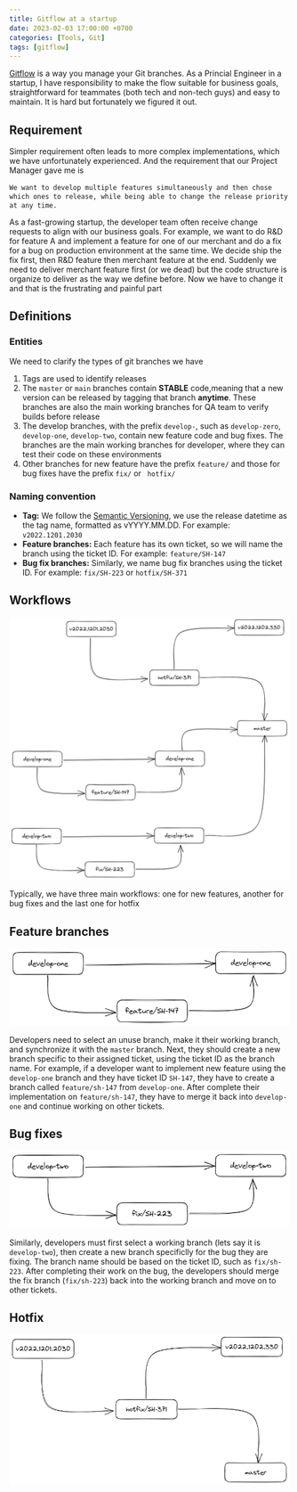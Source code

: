 ```yaml
---
title: Gitflow at a startup
date: 2023-02-03 17:00:00 +0700
categories: [Tools, Git]
tags: [gitflow]
---
```


[Gitflow](https://www.atlassian.com/git/tutorials/comparing-workflows/gitflow-workflow) is a way you manage your Git branches. As a Princial Engineer in a startup, I have responsibility to make the flow suitable for business goals, straightforward for teammates (both tech and non-tech guys) and easy to maintain. It is hard but fortunately we figured it out.

## Requirement

Simpler requirement often leads to more complex implementations, which we have unfortunately experienced. And the requirement that our Project Manager gave me is

```
We want to develop multiple features simultaneously and then chose which ones to release, while being able to change the release priority at any time.
```

As a fast-growing startup, the developer team often receive change requests to align with our business goals. For example, we want to do R&D for feature A and implement a feature for one of our merchant and do a fix for a bug on production environment at the same time. We decide ship the fix first, then R&D feature then merchant feature at the end. Suddenly we need to deliver merchant feature first (or we dead) but the code structure is organize to deliver as the way we define before. Now we have to change it and that is the frustrating and painful part 

## Definitions

### Entities

We need to clarify the types of git branches we have

1. Tags are used to identify releases
2. The `master` or `main` branches contain **STABLE** code,meaning that a new version can be released by tagging that branch **anytime**. These branches are also the main working branches for QA team to verify builds before release
3. The develop branches, with the prefix `develop-`, such as `develop-zero`, `develop-one`, `develop-two`, contain new feature code and bug fixes. The branches are the main working branches for developer, where they can test their code on these environments
4. Other branches for new feature have the prefix `feature/` and those for bug fixes have the prefix `fix/` or ` hotfix/`

### Naming convention

- **Tag:** We follow the [Semantic Versioning](https://semver.org/), we use the release datetime as the tag name, formatted as vYYYY.MM.DD. For example: `v2022.1201.2030`
- **Feature branches:** Each feature has its own ticket, so we will name the branch using the ticket ID. For example: `feature/SH-147`
- **Bug fix branches:** Similarly, we name bug fix branches using the ticket ID. For example: `fix/SH-223` or `hotfix/SH-371`

## Workflows

![gitflow](/assets/img/gitflow.png)

Typically, we have three main workflows: one for new features, another for bug fixes and the last one for hotfix

## Feature branches

![feature-branches](/assets/img/feature-branches.png)

Developers need to select an unuse branch, make it their working branch, and synchronize it with the `master` branch. Next, they should create a new branch specific to their assigned ticket, using the ticket ID as the branch name. For example, if a developer want to implement new feature using the `develop-one` branch and they have ticket ID `SH-147`, they have to create a branch called `feature/sh-147` from `develop-one`. After complete their implementation on `feature/sh-147`, they have to merge it back into `develop-one` and continue working on other tickets.

## Bug fixes

![fix-branches](/assets/img/fix-branches.png)

Similarly, developers must first select a working branch (lets say it is `develop-two`), then create a new branch specificlly for the bug they are fixing. The branch name should be based on the ticket ID, such as `fix/sh-223`. After completing their work on the bug, the developers should merge the fix branch (`fix/sh-223`) back into the working branch and move on to other tickets.

## Hotfix

![hotfix-branches](/assets/img/hotfix-branches.png)